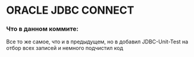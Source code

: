 # ORACLE JDBC CONNECT


### Что в данном коммите:

Все то же самое, что и в предыдущем, но в добавил JDBC-Unit-Test на отбор всех записей и немного подчистил код


